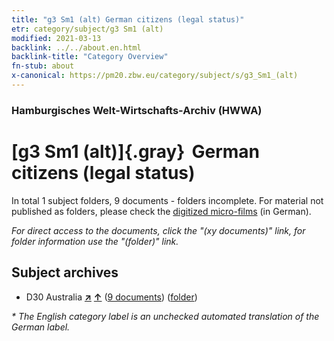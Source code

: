 ```yaml
---
title: "g3 Sm1 (alt) German citizens (legal status)"
etr: category/subject/g3 Sm1 (alt)
modified: 2021-03-13
backlink: ../../about.en.html
backlink-title: "Category Overview"
fn-stub: about
x-canonical: https://pm20.zbw.eu/category/subject/s/g3_Sm1_(alt)
---
```


### Hamburgisches Welt-Wirtschafts-Archiv (HWWA)
# [g3 Sm1 (alt)]{.gray}&#8201; German citizens (legal status)&#160; 





In total 1 subject folders, 9 documents - folders incomplete.
For material not published as folders, please check the [digitized micro-films](/film/h1_sh.de.html) (in German).

_For direct access to the documents, click the "(xy documents)" link, for folder information use the "(folder)" link._

## Subject archives


- D30 Australia [**&nearr;**](../../../geo/i/141621/about.en.html "Australia (all folders)") [**&uarr;**](../../../geo/about.en.html#D30 "Country category system") (<a href="https://pm20.zbw.eu/dfgview/sh/141621,144468" title="about: Australia : German citizens (legal status)" target="_blank">9 documents</a>) ([folder](../../../../folder/sh/1416xx/141621/1444xx/144468/about.en.html))


_* The English category label is an unchecked automated translation of the German label._

